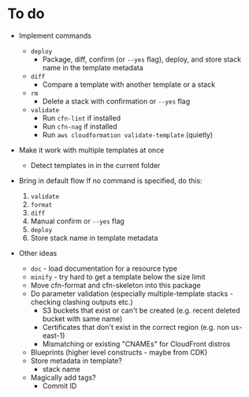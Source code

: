 # To do

* Implement commands
    * `deploy`
        * Package, diff, confirm (or `--yes` flag), deploy, and store stack name in the template metadata
    * `diff`
        * Compare a template with another template or a stack
    * `rm`
        * Delete a stack with confirmation or `--yes` flag
    * `validate`
        * Run `cfn-lint` if installed
        * Run `cfn-nag` if installed
        * Run `aws cloudformation validate-template` (quietly)

* Make it work with multiple templates at once
    * Detect templates in in the current folder

* Bring in default flow
    If no command is specified, do this:

    1. `validate`
    2. `format`
    3. `diff`
    4. Manual confirm or `--yes` flag
    5. `deploy`
    6. Store stack name in template metadata

* Other ideas
    * `doc` - load documentation for a resource type
    * `minify` - try hard to get a template below the size limit
    * Move cfn-format and cfn-skeleton into this package
    * Do parameter validation (especially multiple-template stacks - checking clashing outputs etc.)
        * S3 buckets that exist or can't be created (e.g. recent deleted bucket with same name)
        * Certificates that don't exist in the correct region (e.g. non us-east-1)
        * Mismatching or existing "CNAMEs" for CloudFront distros
    * Blueprints (higher level constructs - maybe from CDK)
    * Store metadata in template?
        * stack name
    * Magically add tags?
        * Commit ID

